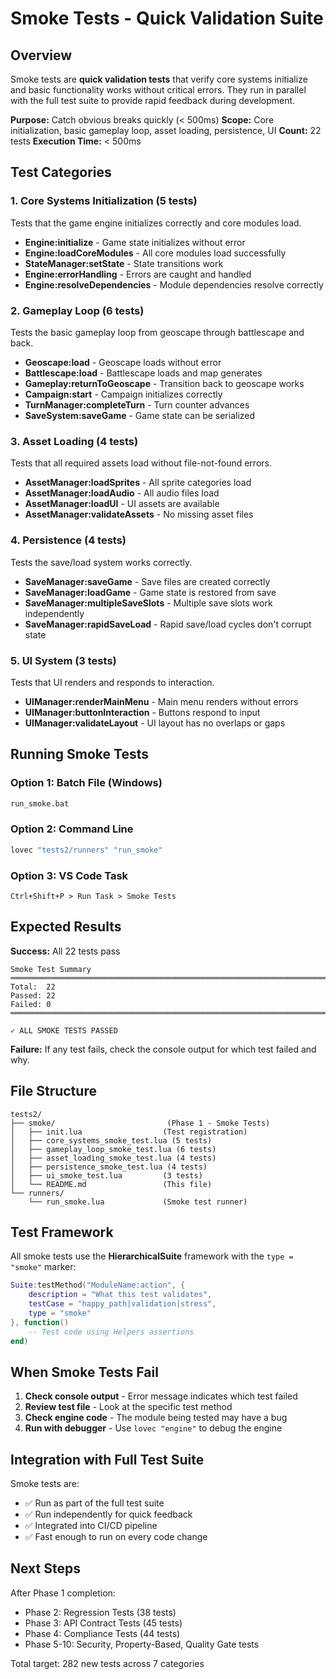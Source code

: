 <!-- ──────────────────────────────────────────────────────────────────────────
SMOKE TEST SUITE DOCUMENTATION
────────────────────────────────────────────────────────────────────────── -->

# Smoke Tests - Quick Validation Suite

## Overview

Smoke tests are **quick validation tests** that verify core systems initialize and basic functionality works without critical errors. They run in parallel with the full test suite to provide rapid feedback during development.

**Purpose:** Catch obvious breaks quickly (< 500ms)
**Scope:** Core initialization, basic gameplay loop, asset loading, persistence, UI
**Count:** 22 tests
**Execution Time:** < 500ms

## Test Categories

### 1. Core Systems Initialization (5 tests)
Tests that the game engine initializes correctly and core modules load.

- **Engine:initialize** - Game state initializes without error
- **Engine:loadCoreModules** - All core modules load successfully
- **StateManager:setState** - State transitions work
- **Engine:errorHandling** - Errors are caught and handled
- **Engine:resolveDependencies** - Module dependencies resolve correctly

### 2. Gameplay Loop (6 tests)
Tests the basic gameplay loop from geoscape through battlescape and back.

- **Geoscape:load** - Geoscape loads without error
- **Battlescape:load** - Battlescape loads and map generates
- **Gameplay:returnToGeoscape** - Transition back to geoscape works
- **Campaign:start** - Campaign initializes correctly
- **TurnManager:completeTurn** - Turn counter advances
- **SaveSystem:saveGame** - Game state can be serialized

### 3. Asset Loading (4 tests)
Tests that all required assets load without file-not-found errors.

- **AssetManager:loadSprites** - All sprite categories load
- **AssetManager:loadAudio** - All audio files load
- **AssetManager:loadUI** - UI assets are available
- **AssetManager:validateAssets** - No missing asset files

### 4. Persistence (4 tests)
Tests the save/load system works correctly.

- **SaveManager:saveGame** - Save files are created correctly
- **SaveManager:loadGame** - Game state is restored from save
- **SaveManager:multipleSaveSlots** - Multiple save slots work independently
- **SaveManager:rapidSaveLoad** - Rapid save/load cycles don't corrupt state

### 5. UI System (3 tests)
Tests that UI renders and responds to interaction.

- **UIManager:renderMainMenu** - Main menu renders without errors
- **UIManager:buttonInteraction** - Buttons respond to input
- **UIManager:validateLayout** - UI layout has no overlaps or gaps

## Running Smoke Tests

### Option 1: Batch File (Windows)
```bash
run_smoke.bat
```

### Option 2: Command Line
```bash
lovec "tests2/runners" "run_smoke"
```

### Option 3: VS Code Task
```
Ctrl+Shift+P > Run Task > Smoke Tests
```

## Expected Results

**Success:** All 22 tests pass
```
Smoke Test Summary
═════════════════════════════════════════════════════════════════════════
Total:  22
Passed: 22
Failed: 0
═════════════════════════════════════════════════════════════════════════

✓ ALL SMOKE TESTS PASSED
```

**Failure:** If any test fails, check the console output for which test failed and why.

## File Structure

```
tests2/
├── smoke/                         (Phase 1 - Smoke Tests)
│   ├── init.lua                  (Test registration)
│   ├── core_systems_smoke_test.lua (5 tests)
│   ├── gameplay_loop_smoke_test.lua (6 tests)
│   ├── asset_loading_smoke_test.lua (4 tests)
│   ├── persistence_smoke_test.lua (4 tests)
│   ├── ui_smoke_test.lua         (3 tests)
│   └── README.md                 (This file)
└── runners/
    └── run_smoke.lua             (Smoke test runner)
```

## Test Framework

All smoke tests use the **HierarchicalSuite** framework with the `type = "smoke"` marker:

```lua
Suite:testMethod("ModuleName:action", {
    description = "What this test validates",
    testCase = "happy_path|validation|stress",
    type = "smoke"
}, function()
    -- Test code using Helpers assertions
end)
```

## When Smoke Tests Fail

1. **Check console output** - Error message indicates which test failed
2. **Review test file** - Look at the specific test method
3. **Check engine code** - The module being tested may have a bug
4. **Run with debugger** - Use `lovec "engine"` to debug the engine

## Integration with Full Test Suite

Smoke tests are:
- ✅ Run as part of the full test suite
- ✅ Run independently for quick feedback
- ✅ Integrated into CI/CD pipeline
- ✅ Fast enough to run on every code change

## Next Steps

After Phase 1 completion:
- Phase 2: Regression Tests (38 tests)
- Phase 3: API Contract Tests (45 tests)
- Phase 4: Compliance Tests (44 tests)
- Phase 5-10: Security, Property-Based, Quality Gate tests

Total target: 282 new tests across 7 categories
